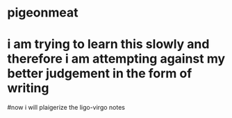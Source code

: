 # pigeonmeat
# i am trying to learn this slowly and therefore i am attempting against my better judgement in the form of writing
#now i will plaigerize the ligo-virgo notes
